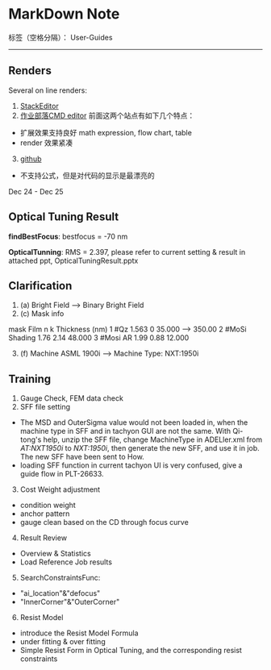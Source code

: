# MarkDown Note

标签（空格分隔）： User-Guides

---

## Renders
Several on line renders:

1. [StackEditor](https://stackedit.io/editor)
2. [作业部落CMD editor](https://www.zybuluo.com/mdeditor)
前面这两个站点有如下几个特点：
  - 扩展效果支持良好 math expression, flow chart, table
  - render 效果紧凑
3. [github](https://www.zybuluo.com/mdeditor)
  - 不支持公式，但是对代码的显示是最漂亮的


Dec 24 - Dec 25

## Optical Tuning Result

**findBestFocus**: bestfocus = -70 nm

**OpticalTunning**: RMS = 2.397, please refer to current setting & result in attached ppt, OpticalTuningResult.pptx

## Clarification

1. (a) Bright Field --> Binary Bright Field 
2. (c) Mask info

  mask Film n k Thickness (nm)
1 #Qz     1.563 0 35.000 --> 350.00
2 #MoSi Shading 1.76  2.14  48.000
3 #Mosi AR  1.99  0.88  12.000

3. (f) Machine ASML 1900i --> Machine Type: NXT:1950i

## Training

1. Gauge Check, FEM data check
2. SFF file setting
  - The MSD and OuterSigma value would not been loaded in, when the machine type in SFF and in tachyon GUI are not the same. With Qi-tong's help, unzip the SFF file, change MachineType in ADELler.xml from *AT:NXT1950i* to *NXT:1950i*, then generate the new SFF, and use it in job. The new SFF have been sent to How.
  - loading SFF function in current tachyon UI is very confused, give a guide flow in PLT-26633.
3. Cost Weight adjustment
  - condition weight
  - anchor pattern
  - gauge clean based on the CD through focus curve
4. Result Review
  - Overview & Statistics
  - Load Reference Job results
5. SearchConstraintsFunc:
  - "ai_location"&"defocus"
  - "InnerCorner"&"OuterCorner"
6. Resist Model 
  - introduce the Resist Model Formula
  - under fitting & over fitting 
  - Simple Resist Form in Optical Tuning, and the corresponding resist constraints


